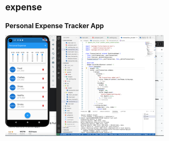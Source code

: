 # expense

## Personal Expense Tracker App 


![Main Page](https://github.com/RaghavSaxena96/Flutter-Personal-Expense-App/blob/master/App%20Layout.png)
